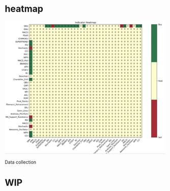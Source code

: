 # heatmap

![alt text](https://github.com/kmafutah/heatmap/blob/main/Screenshot%202023-04-13%20at%2016.18.52.png?raw=true)

Data collection

# WIP
